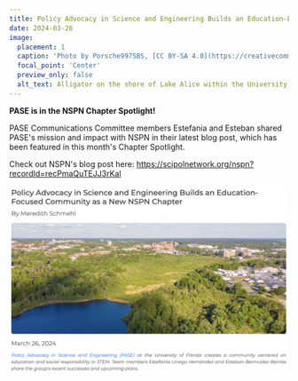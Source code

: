 ```yaml
---
title: Policy Advocacy in Science and Engineering Builds an Education-Focused Community as a New NSPN Chapter
date: 2024-03-26
image:
  placement: 1
  caption: 'Photo by Porsche997SBS, [CC BY-SA 4.0](https://creativecommons.org/licenses/by-sa/4.0), via Wikimedia Commons'
  focal_point: 'Center'
  preview_only: false
  alt_text: Alligator on the shore of Lake Alice within the University of Florida campus in Gainesville, Florida (also in picture are two softshell turtles).
---
```


**PASE is in the NSPN Chapter Spotlight!**

<!--more-->

PASE Communications Committee members Estefania and Esteban shared PASE's mission and impact with NSPN in their latest blog post, which has been featured in this month's Chapter Spotlight.

Check out NSPN's blog post here: https://scipolnetwork.org/nspn?recordId=recPmaQuTEJJ3rKal

![Screenshot of NSPN Chapter Spotlight](NSPN-chapter-spotlight.jpg)
